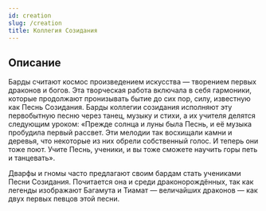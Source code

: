 ```yaml
---
id: creation
slug: /creation
title: Коллегия Созидания
---
```

## Описание
Барды считают космос произведением искусства — творением первых драконов и богов. Эта творческая работа включала в себя гармоники, которые продолжают пронизывать бытие до сих пор, силу, известную как Песнь Созидания. Барды коллегии созидания исполняют эту первобытную песню через танец, музыку и стихи, а их учителя делятся следующим уроком: «Прежде солнца и луны была Песнь, и её музыка пробудила первый рассвет. Эти мелодии так восхищали камни и деревья, что некоторые из них обрели собственный голос. И теперь они тоже поют. Учите Песнь, ученики, и вы тоже сможете научить горы петь и танцевать».

Дварфы и гномы часто предлагают своим бардам стать учениками Песни Созидания. Почитается она и среди драконорождённых, так как легенды изображают Багамута и Тиамат — величайших драконов — как двух первых певцов этой песни.